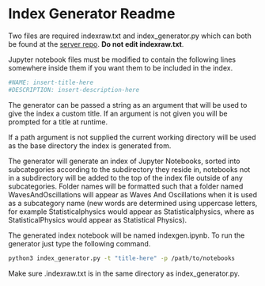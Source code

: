 # Index Generator Readme
Two files are required indexraw.txt and index_generator.py which can both be found at the 
[server repo](https://github.com/pycav/server). **Do not edit indexraw.txt**.

Jupyter notebook files must be modified to contain the following lines somewhere inside them if you want them to be included in the index.

```python
#NAME: insert-title-here
#DESCRIPTION: insert-description-here
```

The generator can be passed a string as an argument that will be used to give the index a custom title. If an argument is 
not given you will be prompted for a title at runtime.

If a path argument is not supplied the current working directory will be used as the base directory the index is generated 
from.

The generator will generate an index of Jupyter Notebooks, sorted into subcategories according to the subdirectory
they reside in, notebooks not in a subdirectory will be added to the top of the index file outside of any 
subcategories. Folder names will be formatted such that a folder named WavesAndOscillations will appear
as Waves And Oscillations when it is used as a subcategory name (new words are determined using uppercase letters, for example Statisticalphysics would appear as Statisticalphysics, where as StatisticalPhysics would appear as Statistical Physics).

The generated index notebook will be named indexgen.ipynb.
To run the generator just type the following command.

```bash
python3 index_generator.py -t "title-here" -p /path/to/notebooks
```

Make sure .indexraw.txt is in the same directory as index_generator.py.
